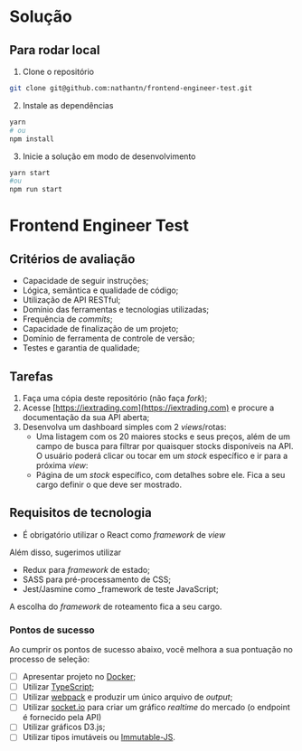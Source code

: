 # Solução

## Para rodar local
1. Clone o repositório

```zsh
git clone git@github.com:nathantn/frontend-engineer-test.git
```

2. Instale as dependências

```zsh
yarn
# ou
npm install
```

3. Inicie a solução em modo de desenvolvimento

```zsh
yarn start
#ou
npm run start
```


# Frontend Engineer Test

## Critérios de avaliação
* Capacidade de seguir instruções;
* Lógica, semântica e qualidade de código;
* Utilização de API RESTful;
* Domínio das ferramentas e tecnologias utilizadas;
* Frequência de _commits_;
* Capacidade de finalização de um projeto;
* Domínio de ferramenta de controle de versão;
* Testes e garantia de qualidade;

## Tarefas
1. Faça uma cópia deste repositório (não faça _fork_);
2. Acesse [https://iextrading.com](https://iextrading.com) e procure a documentação da sua API aberta;
3. Desenvolva um dashboard simples com 2 _views_/rotas:
   - Uma listagem com os 20 maiores stocks e seus preços, além de um campo de busca para filtrar por quaisquer stocks disponíveis na API. O usuário poderá clicar ou tocar em um _stock_ específico e ir para a próxima _view_:
   - Página de um _stock_ específico, com detalhes sobre ele. Fica a seu cargo definir o que deve ser mostrado.

## Requisitos de tecnologia

* É obrigatório utilizar o React como _framework_ de _view_

Além disso, sugerimos utilizar
* Redux para _framework_ de estado;
* SASS para pré-processamento de CSS;
* Jest/Jasmine como _framework de teste JavaScript;

A escolha do _framework_ de roteamento fica a seu cargo.

### Pontos de sucesso

Ao cumprir os pontos de sucesso abaixo, você melhora a sua pontuação no processo de seleção:
- [ ] Apresentar projeto no [Docker](https://www.docker.com/);
- [ ] Utilizar [TypeScript](https://www.typescriptlang.org/);
- [ ] Utilizar [webpack](https://webpack.js.org/) e produzir um único arquivo de _output_;
- [ ] Utilizar [socket.io](https://socket.io) para criar um gráfico _realtime_ do mercado (o endpoint é fornecido pela API)
- [ ] Utilizar gráficos D3.js;
- [ ] Utilizar tipos imutáveis ou [Immutable-JS](https://facebook.github.io/immutable-js/).
